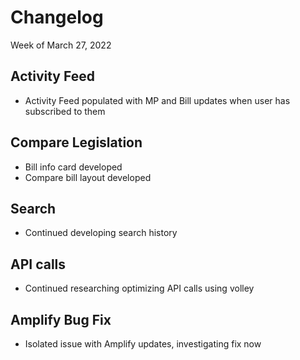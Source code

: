 
# **Changelog**

Week of March 27, 2022

## **Activity Feed**
- Activity Feed populated with MP and Bill updates when user has subscribed to them

## **Compare Legislation**
- Bill info card developed
- Compare bill layout developed

## **Search**
- Continued developing search history

## **API calls**
- Continued researching optimizing API calls using volley

## **Amplify Bug Fix**
- Isolated issue with Amplify updates, investigating fix now

